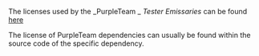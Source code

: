 The licenses used by the _PurpleTeam _ _Tester_ _Emissaries_ can be found [here](https://purpleteam-labs.com/doc/third-party-sources/)

The license of PurpleTeam dependencies can usually be found within the source code of the specific dependency.
